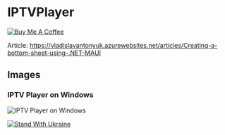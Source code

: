 # IPTVPlayer

[![Buy Me A Coffee](https://ik.imagekit.io/VladislavAntonyuk/vladislavantonyuk/misc/bmc-button.png)](https://www.buymeacoffee.com/vlad.antonyuk)

Article: https://vladislavantonyuk.azurewebsites.net/articles/Creating-a-bottom-sheet-using-.NET-MAUI

## Images

### IPTV Player on Windows

![IPTV Player on Windows](https://ik.imagekit.io/VladislavAntonyuk/vladislavantonyuk/articles/36/logo.gif)

[![Stand With Ukraine](https://img.shields.io/badge/made_in-ukraine-ffd700.svg?labelColor=0057b7)](https://stand-with-ukraine.pp.ua)